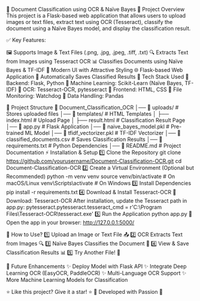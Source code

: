 📝 Document Classification using OCR & Naïve Bayes
📌 Project Overview
This project is a Flask-based web application that allows users to upload images or text files, extract text using OCR (Tesseract), classify the document using a Naïve Bayes model, and display the classification result.

✅ Key Features:

🖼️ Supports Image & Text Files (.png, .jpg, .jpeg, .tiff, .txt)
🔍 Extracts Text from Images using Tesseract OCR
📊 Classifies Documents using Naïve Bayes & TF-IDF
🎨 Modern UI with Attractive Styling
🌐 Flask-based Web Application
📁 Automatically Saves Classified Results
🚀 Tech Stack Used
🔹 Backend: Flask, Python
🔹 Machine Learning: Scikit-Learn (Naïve Bayes, TF-IDF)
🔹 OCR: Tesseract-OCR, pytesseract
🔹 Frontend: HTML, CSS
🔹 File Monitoring: Watchdog
🔹 Data Handling: Pandas

📂 Project Structure
📁 Document_Classification_OCR
│── 📁 uploads/                # Stores uploaded files
│── 📁 templates/              # HTML Templates
│   ├── index.html             # Upload Page
│   ├── result.html            # Classification Result Page
│── 📄 app.py                  # Flask Application
│── 📄 naive_bayes_model.pkl    # Pre-trained ML Model
│── 📄 tfidf_vectorizer.pkl     # TF-IDF Vectorizer
│── 📄 classified_documents.csv # Saves Classification Results
│── 📄 requirements.txt         # Python Dependencies
│── 📄 README.md                # Project Documentation
⚡ Installation & Setup
1️⃣ Clone the Repository
git clone https://github.com/yourusername/Document-Classification-OCR.git
cd Document-Classification-OCR
2️⃣ Create a Virtual Environment (Optional but Recommended)
python -m venv venv
source venv/bin/activate   # On macOS/Linux
venv\Scripts\activate      # On Windows
3️⃣ Install Dependencies
pip install -r requirements.txt
4️⃣ Download & Install Tesseract-OCR
🔗 Download: Tesseract-OCR
After installation, update the Tesseract path in app.py:
pytesseract.pytesseract.tesseract_cmd = r'C:\Program Files\Tesseract-OCR\tesseract.exe'
5️⃣ Run the Application
python app.py
🔹 Open the app in your browser: http://127.0.0.1:5000/

🎯 How to Use?
1️⃣ Upload an Image or Text File 📤
2️⃣ OCR Extracts Text from Images 🔍
3️⃣ Naïve Bayes Classifies the Document 🤖
4️⃣ View & Save Classification Results 📊
5️⃣ Try Another File! 🔄

📌 Future Enhancements
✨ Deploy Model with Flask API
✨ Integrate Deep Learning OCR (EasyOCR, PaddleOCR)
✨ Multi-Language OCR Support
✨ More Machine Learning Models for Classification


⭐ Like this project? Give it a star! ⭐
💙 Developed with Passion 🚀
